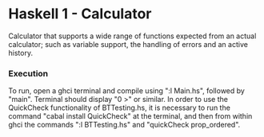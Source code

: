 # Haskell 1 - Calculator

Calculator that supports a wide range of functions expected from an actual calculator; such as variable support, the handling of errors and an active
history.

### Execution
To run, open a ghci terminal and compile using ":l Main.hs", followed by "main". Terminal should display "0 >" or similar.
In order to use the QuickCheck functionality of BTTesting.hs, it is necessary to run the command "cabal install QuickCheck" at the terminal, and then from within ghci the commands ":l BTTesting.hs" and "quickCheck prop_ordered".
